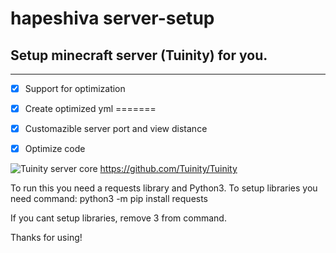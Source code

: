 # hapeshiva server-setup
## Setup minecraft server (Tuinity) for you.

___

- [X] Support for optimization
- [X] Create optimized yml
=======
- [X] Customazible server port and view distance
- [X] Optimize code


![Tuinity server core](https://github.com/Tuinity/Tuinity/blob/master/tuinity-logo.webp) https://github.com/Tuinity/Tuinity

To run this you need a requests library and Python3. To setup libraries you need command:
python3 -m pip install requests

If you cant setup libraries, remove 3 from command.

Thanks for using!

